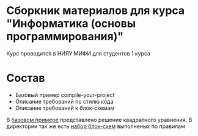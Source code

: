 # Сборкник материалов для курса "Информатика (основы программирования)"
Курс проводится в НИЯУ МИФИ для студентов 1 курса

# Состав
- Базовый пример compile-your-project
- Описание требований по стилю кода
- Описание требований к блок-схемам

В [базовом примере](compile-your-project/my-project) представлено решение квадратного уравнения. В директории так же есть [набор блок-схем](compile-your-project/my-project/my-project.drawio) выполненых по правилам